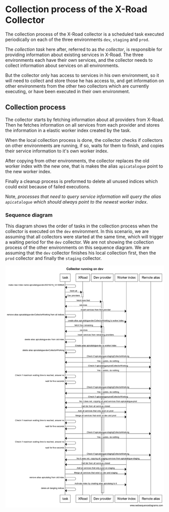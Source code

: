 # Collection process of the X-Road Collector

The collection process of the X-Road collector is a scheduled task executed periodically on each of the three environments `dev`, `staging` and `prod`.

The _collection task_ here after, referred to as _the collector_, is responsible for providing information about existing services in X-Road. The three environments each have their own services, and the collector needs to collect information about services on all environments.

But the collector only has access to services in his own environment, so it will need to collect and store those he has access to, and get information on other environments from the other two collectors which are currently executing, or have been executed in their own environment.

## Collection process

The collector starts by fetching information about all providers from X-Road. Then he fetches information on all services from each provider and stores the information in a elastic worker index created by the task.

When the local collection process is done, the collector checks if collectors on other environments are running, if so, waits for them to finish, and copies their service information to it's own worker index.

After copying from other environments, the collector replaces the old worker index with the new one, that is makes the alias `apicatalogue` point to the new worker index.

Finally a cleanup process is preformed to delete all unused indices which could exist because of failed executions.

Note, _processes that need to query service information will query the alias `apicatalogue` which should always point to the newest worker index_.


### Sequence diagram

This diagram shows the order of tasks in the collection process when the collector is executed on the `dev` environment. In this scenario, we are assuming that all collectors were started at the same time, which will trigger a waiting period for the `dev` collector. We are not showing the collection process of the other environments on this sequence diagram. We are assuming that the `dev` collector finishes his local collection first, then the `prod` collector and finally the `staging` collector.

![Sequence diagram](collector-running-on-dev.png)
